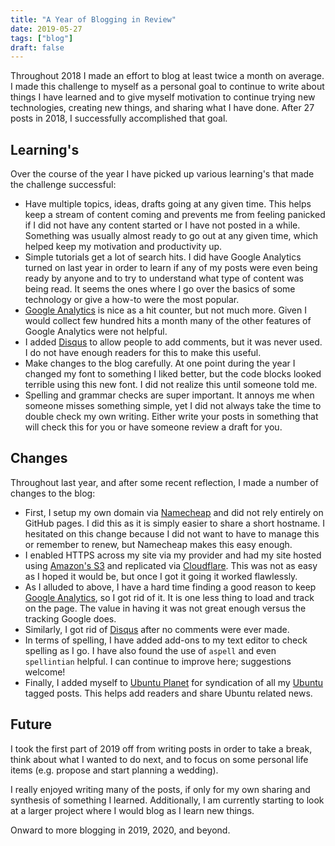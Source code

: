 ```yaml
---
title: "A Year of Blogging in Review"
date: 2019-05-27
tags: ["blog"]
draft: false
---
```


Throughout 2018 I made an effort to blog at least twice a month on average. I made this challenge to myself as a personal goal to continue to write about things I have learned and to give myself motivation to continue trying new technologies, creating new things, and sharing what I have done. After 27 posts in 2018, I successfully accomplished that goal.

## Learning's

Over the course of the year I have picked up various learning's that made the challenge successful:

- Have multiple topics, ideas, drafts going at any given time. This helps keep a stream of content coming and prevents me from feeling panicked if I did not have any content started or I have not posted in a while. Something was usually almost ready to go out at any given time, which helped keep my motivation and productivity up.
- Simple tutorials get a lot of search hits. I did have Google Analytics turned on last year in order to learn if any of my posts were even being ready by anyone and to try to understand what type of content was being read. It seems the ones where I go over the basics of some technology or give a how-to were the most popular.
- [Google Analytics](https://analytics.google.com/analytics/web/) is nice as a hit counter, but not much more. Given I would collect few hundred hits a month many of the other features of Google Analytics were not helpful.
- I added [Disqus](https://disqus.com/) to allow people to add comments, but it was never used. I do not have enough readers for this to make this useful.
- Make changes to the blog carefully. At one point during the year I changed my font to something I liked better, but the code blocks looked terrible using this new font. I did not realize this until someone told me.
- Spelling and grammar checks are super important. It annoys me when someone misses something simple, yet I did not always take the time to double check my own writing. Either write your posts in something that will check this for you or have someone review a draft for you.

## Changes

Throughout last year, and after some recent reflection, I made a number of changes to the blog:

- First, I setup my own domain via [Namecheap](https://www.namecheap.com/) and did not rely entirely on GitHub pages. I did this as it is simply easier to share a short hostname. I hesitated on this change because I did not want to have to manage this or remember to renew, but Namecheap makes this easy enough.
- I enabled HTTPS across my site via my provider and had my site hosted using [Amazon's S3](https://aws.amazon.com/s3/) and replicated via [Cloudflare](https://www.cloudflare.com/). This was not as easy as I hoped it would be, but once I got it going it worked flawlessly.
- As I alluded to above, I have a hard time finding a good reason to keep [Google Analytics](https://analytics.google.com/analytics/web/), so I got rid of it. It is one less thing to load and track on the page. The value in having it was not great enough versus the tracking Google does.
- Similarly, I got rid of [Disqus](https://disqus.com/) after no comments were ever made.
- In terms of spelling, I have added add-ons to my text editor to check spelling as I go. I have also found the use of `aspell` and even `spellintian` helpful. I can continue to improve here; suggestions welcome!
- Finally, I added myself to [Ubuntu Planet](http://planet.ubuntu.com/) for syndication of all my [Ubuntu](https://powersj.io/tags/ubuntu/) tagged posts. This helps add readers and share Ubuntu related news.

## Future

I took the first part of 2019 off from writing posts in order to take a break, think about what I wanted to do next, and to focus on some personal life items (e.g. propose and start planning a wedding).

I really enjoyed writing many of the posts, if only for my own sharing and synthesis of something I learned. Additionally, I am currently starting to look at a larger project where I would blog as I learn new things.

Onward to more blogging in 2019, 2020, and beyond.
